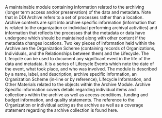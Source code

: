 A maintainable module containing information related to the archiving (longer term access and/or preservation) of the data and metadata. Note that in DDI Archive refers to a set of processes rather than a location. Archive contents are split into archive specific information (information that is related to the organization or individual performing archival activities) and information that reflects the processes that the metadata or data have undergone which should be maintained along with other content if the metadata changes locations. Two key pieces of information held within the Archive are the Organization Scheme (containing records of Organizations, Individuals, and the Relationships between them) and the Lifecycle. The Lifecycle can be used to document any significant event in the life of the data and metadata. It is a series of Lifecycle Events which note the date of the event, what took place, and who was involved. The module is described by a name, label, and description, archive specific information, an Organization Scheme (in-line or by reference), Lifecycle Information, and Other Materials related to the objects within the Archive Module. Archive Specific information covers details regarding individual items and collections within the archive as well as access conditions, funding and budget information, and quality statements. The reference to the Organization or individual acting as the archive as well as a coverage statement regarding the archive collection is found here.